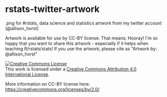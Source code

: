 # rstats-twitter-artwork
.png for #rstats, data science and statistics artwork from my twitter account (@allison_horst)

Artwork is available for use by CC-BY license. That means: Hooray! I'm so happy that you want to share this artwork - especially if it helps when teaching R/rstats/stats! If you use the artwork, please cite as "Artwork by: @allison_horst"

<a rel="license" href="http://creativecommons.org/licenses/by/4.0/"><img alt="Creative Commons License" style="border-width:0" src="https://i.creativecommons.org/l/by/4.0/88x31.png" /></a><br />This work is licensed under a <a rel="license" href="http://creativecommons.org/licenses/by/4.0/">Creative Commons Attribution 4.0 International License</a>.

More information on CC-BY license here: <https://creativecommons.org/licenses/by/2.0/>
